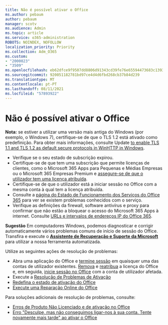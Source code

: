 ```yaml
---
title: Não é possível ativar o Office
ms.author: pebaum
author: pebaum
manager: scotv
ms.audience: Admin
ms.topic: article
ms.service: o365-administration
ROBOTS: NOINDEX, NOFOLLOW
localization_priority: Priority
ms.collection: Adm_O365
ms.custom:
- "2000023"
- "3509"
ms.openlocfilehash: eb62dfce9f9507dd8806d91343cd39fe76e65594473683c1393d524f6c2d8a27
ms.sourcegitcommit: 920051182781bd97ce4d4d6fbd268cb37b84d239
ms.translationtype: MT
ms.contentlocale: pt-PT
ms.lasthandoff: 08/11/2021
ms.locfileid: "57893922"
---
```

# <a name="unable-to-activate-office"></a>Não é possível ativar o Office

**Nota:** se estiver a utilizar uma versão mais antiga do Windows (por exemplo, o Windows 7), certifique-se de que o TLS 1.2 está ativado como predefinição. Para obter mais informações, consulte Update [to enable TLS 1.1 and TLS 1.2 as default secure protocols in WinHTTP in Windows](https://support.microsoft.com/topic/update-to-enable-tls-1-1-and-tls-1-2-as-default-secure-protocols-in-winhttp-in-windows-c4bd73d2-31d7-761e-0178-11268bb10392).

- Verifique se o seu estado de subscrição expirou.
- Certifique-se de que tem uma subscrição que permite licenças de clientes, como o Microsoft 365 Apps para Pequenas e Médias Empresas ou o Microsoft 365 Empresas Premium e [assegure-se de que o utilizador tem uma licença atribuída](https://docs.microsoft.com/microsoft-365/admin/manage/assign-licenses-to-users).
- Certifique-se de que o utilizador está a iniciar sessão no Office com a mesma conta à qual tem a licença atribuída.
- Consulte a [página do Estado de Funcionamento dos Serviços do Office 365](https://docs.microsoft.com/office365/enterprise/view-service-health) para ver se existem problemas conhecidos com o serviço.
- Verifique as definições da firewall, software antivírus e proxy para confirmar que não estão a bloquear o acesso do Microsoft 365 Apps à internet. Consulte [URLs e intervalos de endereços IP do Office 365](https://docs.microsoft.com/office365/enterprise/urls-and-ip-address-ranges "Intervalos de endereços IP e URLs do Office 365").

**Sugestão** Em computadores Windows, podemos diagnosticar e corrigir automaticamente vários problemas comuns de início de sessão do Office. Transfira e execute o **[Assistente de Recuperação e Suporte da Microsoft](https://aka.ms/SaRA-OfficeSignInScenario)** para utilizar a nossa ferramenta automatizada.

Utilize as seguintes ações de resolução de problemas:

- Abra uma aplicação do Office e [termine sessão](https://support.office.com/article/5a20dc11-47e9-4b6f-945d-478cb6d92071) em quaisquer uma das contas de utilizador existentes. [Remova](https://docs.microsoft.com/microsoft-365/admin/manage/remove-licenses-from-users) e [reatribua](https://docs.microsoft.com/microsoft-365/admin/manage/assign-licenses-to-users) a licença do Office e, em seguida, [inicie sessão no Office](https://support.office.com/article/628ea040-f265-49de-b986-be09c3ebf8a9) com a conta de utilizador afetada.
- Execute a [Resolução de Problemas de Ativação](https://aka.ms/SARA-OfficeActivation-Alchemy)
- [Redefina o estado de ativação do Office](https://docs.microsoft.com/office365/troubleshoot/activation/reset-office-365-proplus-activation-state "Redefinir o estado de ativação do Office")
- [Execute uma Reparação Online do Office](https://support.office.com/Article/7821d4b6-7c1d-4205-aa0e-a6b40c5bb88b?wt.mc_id=Alchemy_ClientDIA)

Para soluções adicionais de resolução de problemas, consulte:  

- [Erros de Produto Não Licenciado e de ativação no Office](https://support.office.com/Article/0d23d3c0-c19c-4b2f-9845-5344fedc4380?wt.mc_id=Alchemy_ClientDIA)
- [Erro "Desculpe, mas não conseguimos ligar-nos à sua conta. Tente novamente mais tarde" ao ativar o Office](https://docs.microsoft.com/office/troubleshoot/activation-installation/issue-when-activate-office-from-office-365)